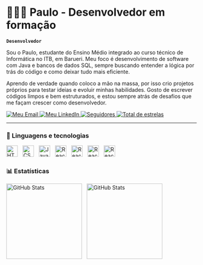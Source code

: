 # 👨🏽‍💻 Paulo - Desenvolvedor em formação

**`Desenvolvedor`**

Sou o Paulo, estudante do Ensino Médio integrado ao curso técnico de Informática no ITB, em Barueri. Meu foco é desenvolvimento de software com Java e bancos de dados SQL, sempre buscando entender a lógica por trás do código e como deixar tudo mais eficiente.

Aprendo de verdade quando coloco a mão na massa, por isso crio projetos próprios para testar ideias e evoluir minhas habilidades. Gosto de escrever códigos limpos e bem estruturados, e estou sempre atrás de desafios que me façam crescer como desenvolvedor.

<p align="left">
   <a href="https://mail.google.com/mail/u/1/#sent?compose=DmwnWtMqhRGmPkzhpHjxjDSJzspBRSskfppgpcNGJWXlvFjKclnhNwRGgHhCDnRZCtZHFrsXQwtl" target="_blank">
  <img 
    src="https://img.shields.io/badge/Email-131b23?style=for-the-badge&labelColor=131b23&logo=gmail&logoColor=white" 
    alt="Meu Email" 
    title="Me mande um email"
  />
</a>
       <a href="https://www.linkedin.com/in/paulo-henrique-andrade-de-oliveira-a91228357?utm_source=share&utm_campaign=share_via&utm_content=profile&utm_medium=android_app /" target="_blank">
  <img
    src="https://img.shields.io/badge/LinkedIn-2274a5?style=for-the-badge&labelColor=488207&logo=linkedin&logoColor=white" 
    alt="Meu LinkedIn" 
    title="Meu LinkedIn"
    />
</a>
    <a href="https://github.com/pauloWare?tab=followers">
        <img 
            alt="Seguidores" 
            title="Follow me on GitHub" 
            src="https://custom-icon-badges.demolab.com/github/followers/pauloWare?color=236ad3&labelColor=e9f1f7&style=for-the-badge&logo=github&label=Seguidores&logoColor=black"
        />
    </a>
    </a> 
    <a href="https://github.com/pauloWare?tab=repositories&sort=stargazers">
        <img 
            alt="Total de estrelas" 
            title="Total stars" 
            src="https://custom-icon-badges.demolab.com/github/stars/pauloWare?color=f0e68c&style=for-the-badge&labelColor=e7dfc6&logo=star&label=estrelas"
        />
    </a>
</p>

---

### 🤖 Linguagens e tecnologias
<img 
    align="left" 
    alt="HTML"
    title="HTML" 
    width="30px" 
    style="padding-right: 10px;" 
    src="https://cdn.jsdelivr.net/gh/devicons/devicon@latest/icons/html5/html5-original.svg" 
 />

 <img 
    align="left" 
    alt="CSS" 
    title="CSS"
    width="30px" 
    style="padding-right: 10px;" 
    src="https://cdn.jsdelivr.net/gh/devicons/devicon@latest/icons/css3/css3-original.svg" 
/>

<img 
    align="left" 
    alt="JavaScript" 
    title="JavaScript"
    width="30px" 
    style="padding-right: 10px;" 
    src="https://cdn.jsdelivr.net/gh/devicons/devicon@latest/icons/javascript/javascript-original.svg" 
/>

<img 
    align="left" 
    alt="React"
    title="React" 
    width="30px" 
    style="padding-right: 10px;" 
    src="https://cdn.jsdelivr.net/gh/devicons/devicon@latest/icons/react/react-original.svg" 
/>

<img 
    align="left" 
    alt="React"
    title="React" 
    width="30px" 
    style="padding-right: 10px;" 
    src="https://cdn.jsdelivr.net/gh/devicons/devicon@latest/icons/vitejs/vitejs-original.svg" 
/>

<img 
    align="left" 
    alt="React"
    title="React" 
    width="30px" 
    style="padding-right: 10px;" 
    src="https://cdn.jsdelivr.net/gh/devicons/devicon@latest/icons/java/java-original.svg" 
/>

<img 
    align="left" 
    alt="React"
    title="React" 
    width="30px" 
    style="padding-right: 10px;" 
    src="https://cdn.jsdelivr.net/gh/devicons/devicon@latest/icons/mysql/mysql-original.svg" 
/>

<br/>
<br/>

### 📊 Estatísticas

<p>
  <img 
    align="left" 
    alt="GitHub Stats" 
    height="200" 
    style="padding-right: 10px;" 
    src="https://github-readme-stats.vercel.app/api?username=pauloWare&show_icons=true&theme=tokyonight&include_all_commits=true&locale=pt-br" 
  />

<img 
      align="left" 
      alt="GitHub Stats" 
      height="200" 
      src="https://github-readme-stats.vercel.app/api/top-langs/?username=pauloWare&theme=tokyonight&layout=compact&custom_title=Tecnologias&langs_count=9" 
  />

</p>

